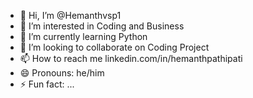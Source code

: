 - 👋 Hi, I’m @Hemanthvsp1
- 👀 I’m interested in Coding and Business
- 🌱 I’m currently learning Python
- 💞️ I’m looking to collaborate on Coding Project
- 📫 How to reach me linkedin.com/in/hemanthpathipati
- 😄 Pronouns: he/him
- ⚡ Fun fact: ...

<!---
Hemanthvsp1/Hemanthvsp1 is a ✨ special ✨ repository because its `README.md` (this file) appears on your GitHub profile.
You can click the Preview link to take a look at your changes.
--->
